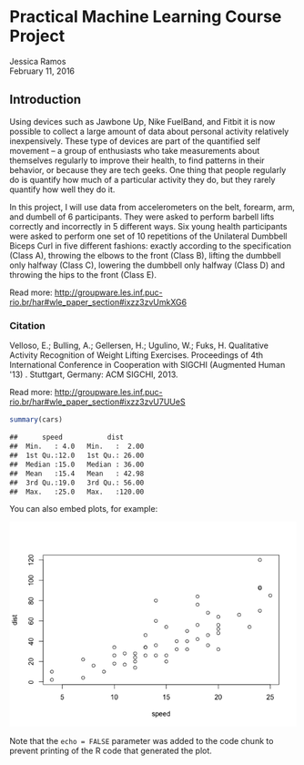 # Practical Machine Learning Course Project
Jessica Ramos  
February 11, 2016  

## Introduction

Using devices such as Jawbone Up, Nike FuelBand, and Fitbit it is now possible to collect a large amount of data about personal activity relatively inexpensively. These type of devices are part of the quantified self movement – a group of enthusiasts who take measurements about themselves regularly to improve their health, to find patterns in their behavior, or because they are tech geeks. One thing that people regularly do is quantify how much of a particular activity they do, but they rarely quantify how well they do it. 

In this project, I will use data from accelerometers on the belt, forearm, arm, and dumbell of 6 participants. They were asked to perform barbell lifts correctly and incorrectly in 5 different ways. Six young health participants were asked to perform one set of 10 repetitions of the Unilateral Dumbbell Biceps Curl in five different fashions: exactly according to the specification (Class A), throwing the elbows to the front (Class B), lifting the dumbbell only halfway (Class C), lowering the dumbbell only halfway (Class D) and throwing the hips to the front (Class E).

Read more: http://groupware.les.inf.puc-rio.br/har#wle_paper_section#ixzz3zvUmkXG6

### Citation
Velloso, E.; Bulling, A.; Gellersen, H.; Ugulino, W.; Fuks, H. Qualitative Activity Recognition of Weight Lifting Exercises. Proceedings of 4th International Conference in Cooperation with SIGCHI (Augmented Human '13) . Stuttgart, Germany: ACM SIGCHI, 2013.

Read more: http://groupware.les.inf.puc-rio.br/har#wle_paper_section#ixzz3zvU7UUeS


```r
summary(cars)
```

```
##      speed           dist       
##  Min.   : 4.0   Min.   :  2.00  
##  1st Qu.:12.0   1st Qu.: 26.00  
##  Median :15.0   Median : 36.00  
##  Mean   :15.4   Mean   : 42.98  
##  3rd Qu.:19.0   3rd Qu.: 56.00  
##  Max.   :25.0   Max.   :120.00
```

You can also embed plots, for example:

![](index_files/figure-html/unnamed-chunk-2-1.png)

Note that the `echo = FALSE` parameter was added to the code chunk to prevent printing of the R code that generated the plot.
